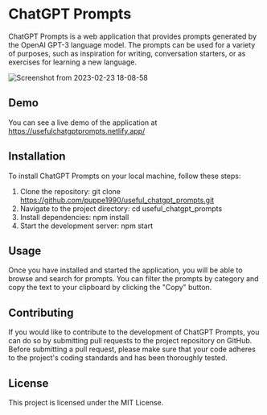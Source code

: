 # ChatGPT Prompts
ChatGPT Prompts is a web application that provides prompts generated by the OpenAI GPT-3 language model. The prompts can be used for a variety of purposes, such as inspiration for writing, conversation starters, or as exercises for learning a new language.

![Screenshot from 2023-02-23 18-08-58](https://user-images.githubusercontent.com/8432835/221030759-241070aa-093c-4c75-a0e5-29d38049f1aa.png)


## Demo
You can see a live demo of the application at https://usefulchatgptprompts.netlify.app/

## Installation
To install ChatGPT Prompts on your local machine, follow these steps:

1. Clone the repository: git clone https://github.com/puppe1990/useful_chatgpt_prompts.git
2. Navigate to the project directory: cd useful_chatgpt_prompts
3. Install dependencies: npm install
4. Start the development server: npm start

## Usage
Once you have installed and started the application, you will be able to browse and search for prompts. You can filter the prompts by category and copy the text to your clipboard by clicking the "Copy" button.

## Contributing
If you would like to contribute to the development of ChatGPT Prompts, you can do so by submitting pull requests to the project repository on GitHub. Before submitting a pull request, please make sure that your code adheres to the project's coding standards and has been thoroughly tested.

## License
This project is licensed under the MIT License.
